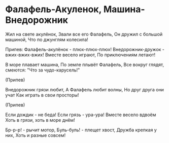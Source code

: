 # Фалафель-Акуленок, Машина-Внедорожник

Жил на свете акулёнок,
Звали все его Фалафель,
Он дружил с большой машиной,
Что по джунглям колесила!

Припев:
Фалафель-акулёнок - плюх-плюх-плюх!
Внедорожник-дружок - вжих-вжих-вжих!
Вместе весело играют,
По приключениям летают!

В море плавает машина,
По земле плывёт Фалафель,
Все вокруг глядят, смеются:
"Что за чудо-карусель!"

(Припев)

Внедорожник грязи любит,
А Фалафель любит волны,
Но друг друга они учат
Как играть в свои просторы!

(Припев)

Если дождик - не беда!
Если грязь - ура-ура!
Вместе весело вдвоём
Хоть в грязи, хоть в море днём!

Бр-р-р! - рычит мотор,
Буль-буль! - плещет хвост,
Дружба крепкая у них,
Хоть и разные совсем!